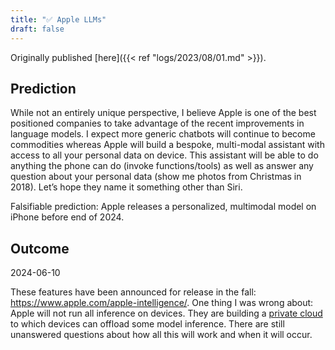 ```yaml
---
title: "✅ Apple LLMs"
draft: false
---
```


Originally published [here]({{< ref "logs/2023/08/01.md" >}}).


## Prediction

While not an entirely unique perspective, I believe Apple is one of the best positioned companies to take advantage of the recent improvements in language models. I expect more generic chatbots will continue to become commodities whereas Apple will build a bespoke, multi-modal assistant with access to all your personal data on device. This assistant will be able to do anything the phone can do (invoke functions/tools) as well as answer any question about your personal data (show me photos from Christmas in 2018). Let’s hope they name it something other than Siri.

Falsifiable prediction: Apple releases a personalized, multimodal model on iPhone before end of 2024.

## Outcome

2024-06-10

These features have been announced for release in the fall: https://www.apple.com/apple-intelligence/.
One thing I was wrong about: Apple will not run all inference on devices.
They are building a [private cloud](https://security.apple.com/blog/private-cloud-compute/) to which devices can offload some model inference.
There are still unanswered questions about how all this will work and when it will occur.
